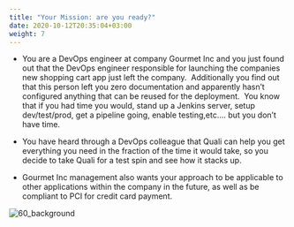 ```yaml
---
title: "Your Mission: are you ready?"
date: 2020-10-12T20:35:04+03:00
weight: 7
---
```


* You are a DevOps engineer at company Gourmet Inc and you just found out that the DevOps engineer responsible for launching the companies new shopping cart app just left the company.  Additionally you find out that this person left you zero documentation and apparently hasn’t configured anything that can be reused for the deployment.  You know that if you had time you would, stand up a Jenkins server, setup dev/test/prod, get a pipeline going, enable testing,etc…. but you don’t have time.

* You have heard through a DevOps colleague that Quali can help you get everything you need in the fraction of the time it would take, so you decide to take Quali for a test spin and see how it stacks up.

* Gourmet Inc management also wants your approach to be applicable to other applications within the company in the future, as well as be compliant to PCI for credit card payment.

 ![60_background](/images/intro/shoppingcart.png)
